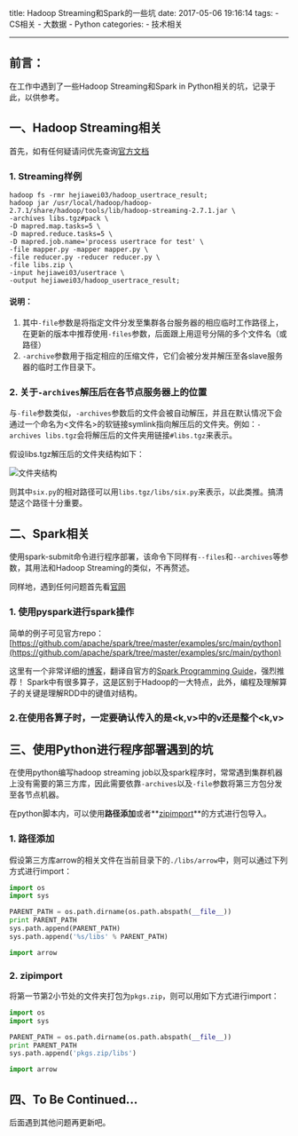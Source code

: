 title: Hadoop Streaming和Spark的一些坑
date: 2017-05-06 19:16:14
tags:
    - CS相关
    - 大数据
    - Python
categories:
    - 技术相关

    
---
## 前言：
在工作中遇到了一些Hadoop Streaming和Spark in Python相关的坑，记录于此，以供参考。
<!--more-->
## 一、Hadoop Streaming相关
首先，如有任何疑请问优先查询[官方文档](http://hadoop.apache.org/docs/r2.8.0/hadoop-streaming/HadoopStreaming.html#Streaming_Command_Options)
### 1. Streaming样例

```shell
hadoop fs -rmr hejiawei03/hadoop_usertrace_result;
hadoop jar /usr/local/hadoop/hadoop-2.7.1/share/hadoop/tools/lib/hadoop-streaming-2.7.1.jar \
-archives libs.tgz#pack \
-D mapred.map.tasks=5 \
-D mapred.reduce.tasks=5 \
-D mapred.job.name='process usertrace for test' \
-file mapper.py -mapper mapper.py \
-file reducer.py -reducer reducer.py \
-file libs.zip \
-input hejiawei03/usertrace \
-output hejiawei03/hadoop_usertrace_result;
```

#### **说明**：
1. 其中`-file`参数是将指定文件分发至集群各台服务器的相应临时工作路径上，在更新的版本中推荐使用`-files`参数，后面跟上用逗号分隔的多个文件名（或路径）
2. `-archive`参数用于指定相应的压缩文件，它们会被分发并解压至各slave服务器的临时工作目录下。

### 2. 关于`-archives`解压后在各节点服务器上的位置
与`-file`参数类似，`-archives`参数后的文件会被自动解压，并且在默认情况下会通过一个命名为<文件名>的软链接symlink指向解压后的文件夹。例如：`-archives libs.tgz`会将解压后的文件夹用链接`#libs.tgz`来表示。

假设libs.tgz解压后的文件夹结构如下：

![文件夹结构](http://7qnaj2.com1.z0.glb.clouddn.com/%E6%96%87%E4%BB%B6%E5%A4%B9%E7%BB%93%E6%9E%84.png?imageView2/2/w/150/h/150)

则其中`six.py`的相对路径可以用`libs.tgz/libs/six.py`来表示，以此类推。搞清楚这个路径十分重要。

## 二、Spark相关
使用spark-submit命令进行程序部署，该命令下同样有`--files`和`--archives`等参数，其用法和Hadoop Streaming的类似，不再赘述。

同样地，遇到任何问题首先看[官网](http://spark.apache.org)

### 1. 使用pyspark进行spark操作
简单的例子可见官方repo：[https://github.com/apache/spark/tree/master/examples/src/main/python](https://github.com/apache/spark/tree/master/examples/src/main/python)

这里有一个非常详细的[博客](http://colobu.com/2014/12/08/spark-programming-guide/)，翻译自官方的[Spark Programming Guide](https://spark.apache.org/docs/latest/programming-guide.html)，强烈推荐！
Spark中有很多算子，这是区别于Hadoop的一大特点，此外，编程及理解算子的关键是理解RDD中的键值对结构。

### 2.在使用各算子时，一定要确认传入的是\<k,v\>中的v还是整个\<k,v\>

## 三、使用Python进行程序部署遇到的坑
在使用python编写hadoop streaming job以及spark程序时，常常遇到集群机器上没有需要的第三方库，因此需要依靠`-archives`以及`-file`参数将第三方包分发至各节点机器。

在python脚本内，可以使用**路径添加**或者**[zipimport](https://docs.python.org/2/library/zipimport.html)**的方式进行包导入。

### 1. 路径添加
假设第三方库arrow的相关文件在当前目录下的`./libs/arrow`中，则可以通过下列方式进行import：

```Python
import os
import sys

PARENT_PATH = os.path.dirname(os.path.abspath(__file__))
print PARENT_PATH
sys.path.append(PARENT_PATH)
sys.path.append('%s/libs' % PARENT_PATH)

import arrow
```

### 2. zipimport
将第一节第2小节处的文件夹打包为`pkgs.zip`，则可以用如下方式进行import：

```Python
import os
import sys

PARENT_PATH = os.path.dirname(os.path.abspath(__file__))
print PARENT_PATH
sys.path.append('pkgs.zip/libs')

import arrow
```

## 四、To Be Continued...
后面遇到其他问题再更新吧。
